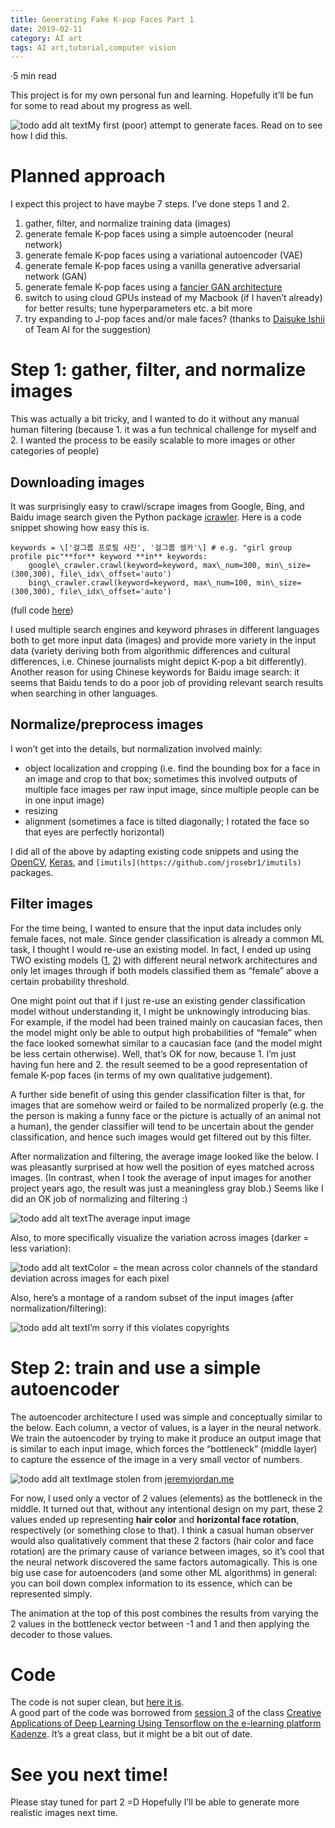 ```yaml
---
title: Generating Fake K-pop Faces Part 1
date: 2019-02-11
category: AI art
tags: AI art,tutorial,computer vision
---
```



·5 min read


This project is for my own personal fun and learning. Hopefully it’ll be fun for some to read about my progress as well.

![todo add alt text](https://miro.medium.com/max/2000/1*b7Yy0V2cHo5n2yIZxlJMMw.gif)My first (poor) attempt to generate faces. Read on to see how I did this.

Planned approach
================

I expect this project to have maybe 7 steps. I’ve done steps 1 and 2.

1.  gather, filter, and normalize training data (images)
2.  generate female K-pop faces using a simple autoencoder (neural network)
3.  generate female K-pop faces using a variational autoencoder (VAE)
4.  generate female K-pop faces using a vanilla generative adversarial network (GAN)
5.  generate female K-pop faces using a [fancier GAN architecture](https://github.com/hindupuravinash/the-gan-zoo)
6.  switch to using cloud GPUs instead of my Macbook (if I haven’t already) for better results; tune hyperparameters etc. a bit more
7.  try expanding to J-pop faces and/or male faces? (thanks to [Daisuke Ishii](https://medium.com/@daisukeishii) of Team AI for the suggestion)

Step 1: gather, filter, and normalize images
============================================

This was actually a bit tricky, and I wanted to do it without any manual human filtering (because 1. it was a fun technical challenge for myself and 2. I wanted the process to be easily scalable to more images or other categories of people)

Downloading images
------------------

It was surprisingly easy to crawl/scrape images from Google, Bing, and Baidu image search given the Python package [icrawler](https://pypi.org/project/icrawler/). Here is a code snippet showing how easy this is.

```
keywords = \['걸그룹 프로필 사진', '걸그룹 셀카'\] # e.g. "girl group profile pic"**for** keyword **in** keywords:  
    google\_crawler.crawl(keyword=keyword, max\_num=300, min\_size=(300,300), file\_idx\_offset='auto')  
    bing\_crawler.crawl(keyword=keyword, max\_num=100, min\_size=(300,300), file\_idx\_offset='auto')
```

(full code [here](https://github.com/peacej/CADL/blob/master/kpop-faces/scrape_kpop_images.ipynb))

I used multiple search engines and keyword phrases in different languages both to get more input data (images) and provide more variety in the input data (variety deriving both from algorithmic differences and cultural differences, i.e. Chinese journalists might depict K-pop a bit differently). Another reason for using Chinese keywords for Baidu image search: it seems that Baidu tends to do a poor job of providing relevant search results when searching in other languages.

Normalize/preprocess images
---------------------------

I won’t get into the details, but normalization involved mainly:

*   object localization and cropping (i.e. find the bounding box for a face in an image and crop to that box; sometimes this involved outputs of multiple face images per raw input image, since multiple people can be in one input image)
*   resizing
*   alignment (sometimes a face is tilted diagonally; I rotated the face so that eyes are perfectly horizontal)

I did all of the above by adapting existing code snippets and using the [OpenCV](https://opencv.org/), [Keras](https://keras.io/), and `[imutils](https://github.com/jrosebr1/imutils)` packages.

Filter images
-------------

For the time being, I wanted to ensure that the input data includes only female faces, not male. Since gender classification is already a common ML task, I thought I would re-use an existing model. In fact, I ended up using TWO existing models ([1](https://modeldepot.io/harshsikka/gender-classification), [2](https://github.com/oarriaga/face_classification/blob/master/trained_models/gender_models/gender_mini_XCEPTION.21-0.95.hdf5)) with different neural network architectures and only let images through if both models classified them as “female” above a certain probability threshold.

One might point out that if I just re-use an existing gender classification model without understanding it, I might be unknowingly introducing bias. For example, if the model had been trained mainly on caucasian faces, then the model might only be able to output high probabilities of “female” when the face looked somewhat similar to a caucasian face (and the model might be less certain otherwise). Well, that’s OK for now, because 1. I’m just having fun here and 2. the result seemed to be a good representation of female K-pop faces (in terms of my own qualitative judgement).

A further side benefit of using this gender classification filter is that, for images that are somehow weird or failed to be normalized properly (e.g. the the person is making a funny face or the picture is actually of an animal not a human), the gender classifier will tend to be uncertain about the gender classification, and hence such images would get filtered out by this filter.

After normalization and filtering, the average image looked like the below. I was pleasantly surprised at how well the position of eyes matched across images. (In contrast, when I took the average of input images for another project years ago, the result was just a meaningless gray blob.) Seems like I did an OK job of normalizing and filtering :)

![todo add alt text](https://miro.medium.com/max/2000/1*IC497K65IJlN4foz6DsMPg.png)The average input image

Also, to more specifically visualize the variation across images (darker = less variation):

![todo add alt text](https://miro.medium.com/max/2000/1*c7rKwRd9W2Zx7hFjHLkljg.png)Color = the mean across color channels of the standard deviation across images for each pixel

Also, here’s a montage of a random subset of the input images (after normalization/filtering):

![todo add alt text](https://miro.medium.com/max/20000/1*33bb0esPAC3JHVOU9PsZ1A.png)I’m sorry if this violates copyrights

**Step 2: train and use a simple autoencoder**
==============================================

The autoencoder architecture I used was simple and conceptually similar to the below. Each column, a vector of values, is a layer in the neural network. We train the autoencoder by trying to make it produce an output image that is similar to each input image, which forces the “bottleneck” (middle layer) to capture the essence of the image in a very small vector of numbers.

![todo add alt text](https://miro.medium.com/max/20000/0*H2au8b6rXfHwNSzp.png)Image stolen from [jeremyjordan.me](https://www.jeremyjordan.me/autoencoders/)

For now, I used only a vector of 2 values (elements) as the bottleneck in the middle. It turned out that, without any intentional design on my part, these 2 values ended up representing **hair color** and **horizontal face rotation**, respectively (or something close to that). I think a casual human observer would also qualitatively comment that these 2 factors (hair color and face rotation) are the primary cause of variance between images, so it’s cool that the neural network discovered the same factors automagically. This is one big use case for autoencoders (and some other ML algorithms) in general: you can boil down complex information to its essence, which can be represented simply.

The animation at the top of this post combines the results from varying the 2 values in the bottleneck vector between -1 and 1 and then applying the decoder to those values.

Code
====

The code is not super clean, but [here it is](https://github.com/peacej/CADL/tree/master/kpop-faces).  
A good part of the code was borrowed from [session 3](https://github.com/pkmital/CADL/tree/master/session-3) of the class [Creative Applications of Deep Learning Using Tensorflow on the e-learning platform Kadenze](https://www.kadenze.com/courses/creative-applications-of-deep-learning-with-tensorflow/info). It’s a great class, but it might be a bit out of date.

See you next time!
==================

Please stay tuned for part 2 =D Hopefully I’ll be able to generate more realistic images next time.